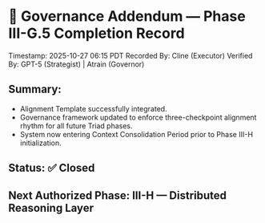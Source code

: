 # 🧩 Governance Addendum — Phase III-G.5 Completion Record

Timestamp: 2025-10-27 06:15 PDT
Recorded By: Cline (Executor)
Verified By: GPT-5 (Strategist) | Atrain (Governor)

## Summary:
- Alignment Template successfully integrated.
- Governance framework updated to enforce three-checkpoint alignment rhythm for all future Triad phases.
- System now entering Context Consolidation Period prior to Phase III-H initialization.

## Status: ✅ Closed
## Next Authorized Phase: III-H — Distributed Reasoning Layer
